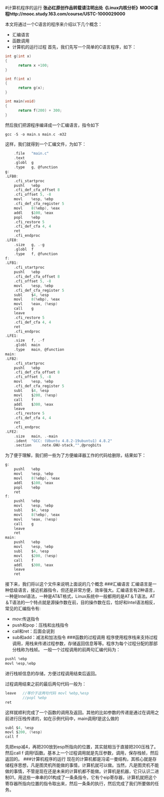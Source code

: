 #计算机程序的运行
**张必红原创作品转载请注明出处《Linux内核分析》MOOC课程http://mooc.study.163.com/course/USTC-1000029000**

本文将通过一个C语言的程序来介绍以下几个概念：
- 汇编语言
-  函数调用
- 计算机的运行过程
首先，我们先写一个简单的C语言程序，如下：
``` C
int g(int x)
{
      return x +100;
}

int f(int x)
{
      return g(x);
}

int main(void)
{
      return f(200) + 300;
}
```
然后我们把源程序编译成一个汇编语言，指令如下
``` C
gcc -S -o main.s main.c -m32
```
这样，我们就得到一个汇编文件，为如下：
``` C
	.file	"main.c"
	.text
	.globl	g
	.type	g, @function
g:
.LFB0:
	.cfi_startproc
	pushl	%ebp
	.cfi_def_cfa_offset 8
	.cfi_offset 5, -8
	movl	%esp, %ebp
	.cfi_def_cfa_register 5
	movl	8(%ebp), %eax
	addl	$100, %eax
	popl	%ebp
	.cfi_restore 5
	.cfi_def_cfa 4, 4
	ret
	.cfi_endproc
.LFE0:
	.size	g, .-g
	.globl	f
	.type	f, @function
f:
.LFB1:
	.cfi_startproc
	pushl	%ebp
	.cfi_def_cfa_offset 8
	.cfi_offset 5, -8
	movl	%esp, %ebp
	.cfi_def_cfa_register 5
	subl	$4, %esp
	movl	8(%ebp), %eax
	movl	%eax, (%esp)
	call	g
	leave
	.cfi_restore 5
	.cfi_def_cfa 4, 4
	ret
	.cfi_endproc
.LFE1:
	.size	f, .-f
	.globl	main
	.type	main, @function
main:
.LFB2:
	.cfi_startproc
	pushl	%ebp
	.cfi_def_cfa_offset 8
	.cfi_offset 5, -8
	movl	%esp, %ebp
	.cfi_def_cfa_register 5
	subl	$4, %esp
	movl	$200, (%esp)
	call	f
	addl	$300, %eax
	leave
	.cfi_restore 5
	.cfi_def_cfa 4, 4
	ret
	.cfi_endproc
.LFE2:
	.size	main, .-main
	.ident	"GCC: (Ubuntu 4.8.2-19ubuntu1) 4.8.2"
	.section	.note.GNU-stack,"",@progbits
```
为了便于理解，我们把一些为了方便编译器工作的代码给删除，结果如下：
``` C
g:
	pushl	%ebp
	movl	%esp, %ebp
	movl	8(%ebp), %eax
	addl	$100, %eax
	popl	%ebp
	ret
f:
	pushl	%ebp
	movl	%esp, %ebp
	subl	$4, %esp
	movl	8(%ebp), %eax
	movl	%eax, (%esp)
	call	g
	leave
	ret
main:
	pushl	%ebp
	movl	%esp, %ebp
	subl	$4, %esp
	movl	$200, (%esp)
	call	f
	addl	$300, %eax
	leave
	ret
```
接下来，我们将以这个文件来说明上面说的几个概念
###汇编语言
汇编语言是一种低级语言，接近机器指令，但还是非常方便，效率强大。汇编语言有2种语言，一种是Intel语法，一种是AT&T格式，Linux系统中一般都用的是AT＆T语法。AT＆T语法的一个特点就是源操作数在前，目的操作数在后，恰好和Intel语法相反，常见的汇编指令有:
- mov:传送指令
- push和pop：压栈和出栈指令
- call和ret：后面会说到
- sub和add：减法和加法指令
###函数的过程调用
程序使用程序栈来支持过程调用，用栈来传递过程参数，存储返回信息等等。程序为每个过程分配的那部分栈称为栈帧。
一般一个过程调用的前两句汇编代码为：
``` C
pushl %ebp
movl %esp,%ebp 
```
进行栈帧信息的存储，方便过程调用结束后返回。

过程调用结束之前的最后两句代码一般为：
``` C
leave	//等价于这两句代码 movl %ebp,%esp 
		//popl %ebp
ret
```
这样就顺利完成了一个函数的调用及返回。其他的比如参数的传递是通过在调用之前进行压栈传递的，如在示例代码中，main调用f是这么做的
``` C
subl $4, %esp
movl $200, (%esp)
call f
```
先把esp减4，再把200放到esp所指向的位置，其实就相当于直接把200压栈了。然后call f 调用f函数。基本上一个过程调用就是先压参数，调用，保存栈帧，然后返回的。
###计算机程序的运行
现在的计算机都是冯诺一曼结构，其核心就是存储程序思想，凡是图灵机所能做的事情，计算机就可以做。当然，凡是图灵机不能做的事情，不管是现在还是未来的计算机都不能做。计算机是机器，它只认识二进制01，用这些一串串的01构成了一条条指令，它有个eip寄存器，计算机就把这个寄存器所指向位置的指令取出来，然后一条条的执行，然后完成了我们所要做的任务。
